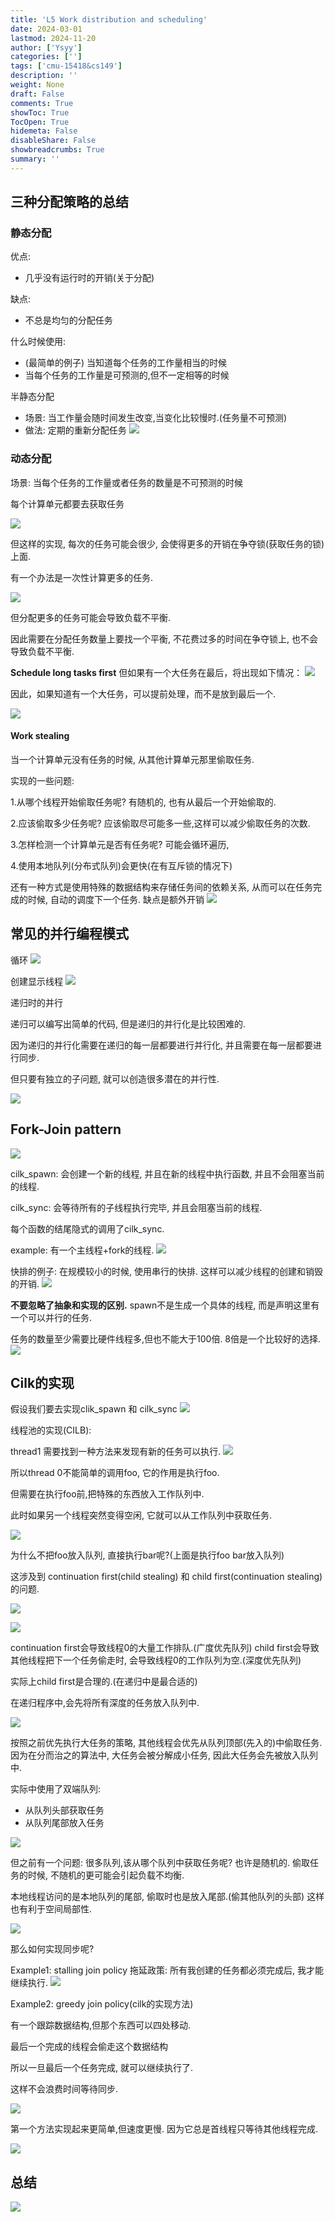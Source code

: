 ```yaml
---
title: 'L5 Work distribution and scheduling'
date: 2024-03-01
lastmod: 2024-11-20
author: ['Ysyy']
categories: ['']
tags: ['cmu-15418&cs149']
description: ''
weight: None
draft: False
comments: True
showToc: True
TocOpen: True
hidemeta: False
disableShare: False
showbreadcrumbs: True
summary: ''
---
```

## 三种分配策略的总结

### 静态分配

优点:

- 几乎没有运行时的开销(关于分配)

缺点:

- 不总是均匀的分配任务

什么时候使用:

- (最简单的例子) 当知道每个任务的工作量相当的时候
- 当每个任务的工作量是可预测的,但不一定相等的时候

半静态分配

- 场景: 当工作量会随时间发生改变,当变化比较慢时.(任务量不可预测)
- 做法: 定期的重新分配任务
![](img/2023-10-15-17-17-21.png)

### 动态分配

场景: 当每个任务的工作量或者任务的数量是不可预测的时候

每个计算单元都要去获取任务

![](img/2023-10-15-17-25-21.png)

但这样的实现, 每次的任务可能会很少,
会使得更多的开销在争夺锁(获取任务的锁)上面.

有一个办法是一次性计算更多的任务.

![](img/2023-10-15-17-26-57.png)

但分配更多的任务可能会导致负载不平衡.

因此需要在分配任务数量上要找一个平衡, 不花费过多的时间在争夺锁上, 也不会导致负载不平衡.

**Schedule long tasks first**
但如果有一个大任务在最后，将出现如下情况：
![](img/2023-10-16-08-53-07.png)

因此，如果知道有一个大任务，可以提前处理，而不是放到最后一个.

![](img/2023-10-16-08-56-01.png)

#### Work stealing

当一个计算单元没有任务的时候, 从其他计算单元那里偷取任务.

实现的一些问题:

1.从哪个线程开始偷取任务呢?
有随机的, 也有从最后一个开始偷取的.

2.应该偷取多少任务呢?
应该偷取尽可能多一些,这样可以减少偷取任务的次数.

3.怎样检测一个计算单元是否有任务呢?
可能会循环遍历,

4.使用本地队列(分布式队列)会更快(在有互斥锁的情况下)

还有一种方式是使用特殊的数据结构来存储任务间的依赖关系, 从而可以在任务完成的时候, 自动的调度下一个任务.
缺点是额外开销
![](img/2023-10-16-09-32-31.png)

## 常见的并行编程模式

循环
![](img/2023-10-16-09-42-32.png)

创建显示线程
![](img/2023-10-16-09-43-32.png)

递归时的并行

递归可以编写出简单的代码, 但是递归的并行化是比较困难的.

因为递归的并行化需要在递归的每一层都要进行并行化, 并且需要在每一层都要进行同步.

但只要有独立的子问题, 就可以创造很多潜在的并行性.

![](img/2023-10-16-09-45-15.png)

## Fork-Join pattern

![](img/2023-10-16-09-47-18.png)

cilk_spawn: 会创建一个新的线程, 并且在新的线程中执行函数, 并且不会阻塞当前的线程.

cilk_sync: 会等待所有的子线程执行完毕, 并且会阻塞当前的线程.

每个函数的结尾隐式的调用了cilk_sync.

example:
有一个主线程+fork的线程.
![](img/2023-10-16-09-49-40.png)

快排的例子:
在规模较小的时候, 使用串行的快排. 这样可以减少线程的创建和销毁的开销.
![](img/2023-10-16-09-53-13.png)

**不要忽略了抽象和实现的区别.**
spawn不是生成一个具体的线程, 而是声明这里有一个可以并行的任务.

任务的数量至少需要比硬件线程多,但也不能大于100倍.
8倍是一个比较好的选择.
![](img/2023-10-16-10-01-49.png)

## Cilk的实现

假设我们要去实现clik_spawn 和 cilk_sync
![](img/2023-10-16-10-04-28.png)

线程池的实现(CILB):

thread1 需要找到一种方法来发现有新的任务可以执行.
![](img/2023-10-16-10-15-52.png)

所以thread 0不能简单的调用foo, 它的作用是执行foo.

但需要在执行foo前,把特殊的东西放入工作队列中.

此时如果另一个线程突然变得空闲, 它就可以从工作队列中获取任务.

![](img/2023-10-16-10-26-10.png)

为什么不把foo放入队列, 直接执行bar呢?(上面是执行foo bar放入队列)

这涉及到 continuation first(child stealing) 和 child first(continuation stealing) 的问题.

![](img/2023-10-16-10-34-20.png)

![](img/2023-10-16-10-36-22.png)

continuation first会导致线程0的大量工作排队.(广度优先队列)
child first会导致其他线程把下一个任务偷走时, 会导致线程0的工作队列为空.(深度优先队列)

实际上child first是合理的.(在递归中是最合适的)

在递归程序中,会先将所有深度的任务放入队列中.

![](img/2023-10-16-10-48-23.png)

按照之前优先执行大任务的策略, 其他线程会优先从队列顶部(先入的)中偷取任务.
因为在分而治之的算法中, 大任务会被分解成小任务, 因此大任务会先被放入队列中.

实际中使用了双端队列:

- 从队列头部获取任务
- 从队列尾部放入任务

![](img/2023-10-16-10-52-42.png)

但之前有一个问题: 很多队列,该从哪个队列中获取任务呢?
也许是随机的. 偷取任务的时候, 不随机的更可能会引起负载不均衡.

本地线程访问的是本地队列的尾部, 偷取时也是放入尾部.(偷其他队列的头部)
这样也有利于空间局部性.

![](img/2023-10-16-10-58-04.png)

那么如何实现同步呢?

Example1: stalling join policy
拖延政策: 所有我创建的任务都必须完成后, 我才能继续执行.
![](img/2023-10-16-11-01-00.png)

Example2: greedy join policy(cilk的实现方法)

有一个跟踪数据结构,但那个东西可以四处移动.

最后一个完成的线程会偷走这个数据结构

所以一旦最后一个任务完成, 就可以继续执行了.

这样不会浪费时间等待同步.

![](img/2023-10-16-11-04-26.png)

第一个方法实现起来更简单,但速度更慢.
因为它总是首线程只等待其他线程完成.

![](img/2023-10-16-11-09-58.png)

## 总结

![](img/2023-10-16-11-10-26.png)
